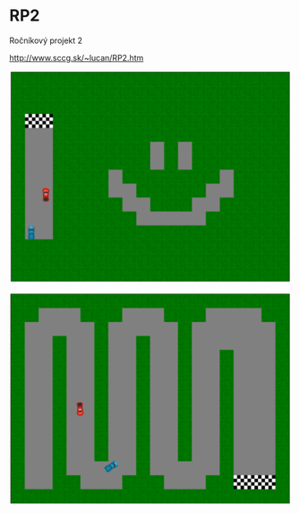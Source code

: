 # RP2
Ročníkový projekt 2

http://www.sccg.sk/~lucan/RP2.htm

![Level](https://github.com/Alienson/RP2/blob/master/project-images/Level_1.png?raw=true "Level 1")

![Level](https://github.com/Alienson/RP2/blob/master/project-images/Level_2.png?raw=true "Level 2")
